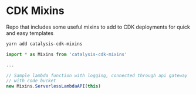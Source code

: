 # CDK Mixins

Repo that includes some useful mixins to add to CDK deployments for quick and easy templates

```bash
yarn add catalysis-cdk-mixins
```

```ts
import * as Mixins from 'catalysis-cdk-mixins'

...

// Sample lambda function with logging, connected through api gateway
// with code bucket
new Mixins.ServerlessLambdaAPI(this)

```
